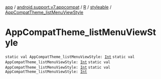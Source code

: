 [app](../../../index.md) / [android.support.v7.appcompat](../../index.md) / [R](../index.md) / [styleable](index.md) / [AppCompatTheme_listMenuViewStyle](.)

# AppCompatTheme_listMenuViewStyle

`static val AppCompatTheme_listMenuViewStyle: `[`Int`](https://kotlinlang.org/api/latest/jvm/stdlib/kotlin/-int/index.html)
`static val AppCompatTheme_listMenuViewStyle: `[`Int`](https://kotlinlang.org/api/latest/jvm/stdlib/kotlin/-int/index.html)
`static val AppCompatTheme_listMenuViewStyle: `[`Int`](https://kotlinlang.org/api/latest/jvm/stdlib/kotlin/-int/index.html)
`static val AppCompatTheme_listMenuViewStyle: `[`Int`](https://kotlinlang.org/api/latest/jvm/stdlib/kotlin/-int/index.html)
